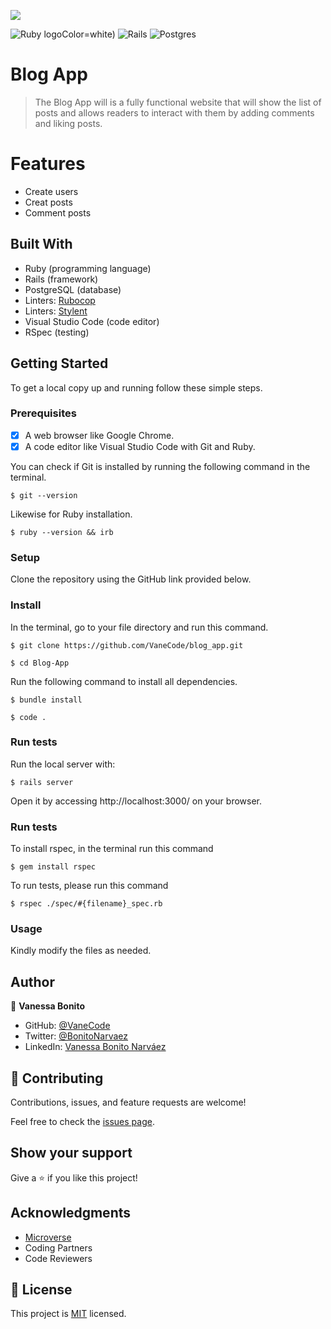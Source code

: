 ![](https://img.shields.io/badge/Microverse-blueviolet)

![Ruby](https://img.shields.io/badge/ruby-%23CC342D.svg?style=for-the-badge&logo=ruby&logoColor=white) logoColor=white) ![Rails](https://img.shields.io/badge/rails-%23CC0000.svg?style=for-the-badge&logo=ruby-on-rails&logoColor=white) ![Postgres](https://img.shields.io/badge/postgres-%23316192.svg?style=for-the-badge&logo=postgresql&logoColor=white)

# Blog App 
 
> The Blog App will is a fully functional website that will show the list of posts and allows readers to interact with them by adding comments and liking posts.

# Features

- Create users
- Creat posts
- Comment posts

## Built With

- Ruby (programming language)
- Rails (framework)
- PostgreSQL (database)
- Linters: [Rubocop](https://rubocop.org/)
- Linters: [Stylent](https://stylelint.io/)
- Visual Studio Code (code editor)
- RSpec (testing) 

## Getting Started

To get a local copy up and running follow these simple steps.

### Prerequisites

- [x] A web browser like Google Chrome.
- [x] A code editor like Visual Studio Code with Git and Ruby.

You can check if Git is installed by running the following command in the terminal.
```
$ git --version
```

Likewise for Ruby installation.
```
$ ruby --version && irb
```

### Setup

Clone the repository using the GitHub link provided below.

### Install

In the terminal, go to your file directory and run this command.

```
$ git clone https://github.com/VaneCode/blog_app.git
```
```
$ cd Blog-App
```
Run the following command to install all dependencies.
```
$ bundle install
```
```
$ code .
```
### Run tests

Run the local server with:
```
$ rails server
```
Open it by accessing http://localhost:3000/ on your browser.

### Run tests

To install rspec, in the terminal run this command

```
$ gem install rspec
```

To run tests, please run this command

```
$ rspec ./spec/#{filename}_spec.rb
```

### Usage

Kindly modify the files as needed.

## Author

👤 **Vanessa Bonito**

- GitHub: [@VaneCode](https://github.com/VaneCode)
- Twitter: [@BonitoNarvaez](https://twitter.com/BonitoNarvaez)
- LinkedIn: [Vanessa Bonito Narváez](https://www.linkedin.com/in/vanessa-bonito-narvaez/)

## 🤝 Contributing

Contributions, issues, and feature requests are welcome!

Feel free to check the [issues page](https://github.com/VaneCode/blog_app/issues).

## Show your support

Give a ⭐️ if you like this project!

## Acknowledgments

- [Microverse](https://www.microverse.org/)
- Coding Partners
- Code Reviewers

## 📝 License

This project is [MIT](./MIT.md) licensed.
